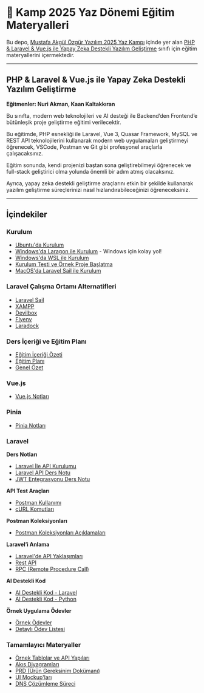 # 🚀 Kamp 2025 Yaz Dönemi Eğitim Materyalleri

Bu depo, [Mustafa Akgül Özgür Yazılım 2025 Yaz Kampı](https://kamp.linux.org.tr/2025-yaz/) içinde yer alan [PHP & Laravel & Vue.js ile Yapay Zeka Destekli Yazılım Geliştirme](https://kamp.linux.org.tr/2025-yaz/kurslar/php-laravel-vue-js-ile-yapay-zeka-destekli-yazilim-gelistirme/) sınıfı için eğitim materyallerini içermektedir.

---

## PHP & Laravel & Vue.js ile Yapay Zeka Destekli Yazılım Geliştirme

**Eğitmenler: Nuri Akman, Kaan Kaltakkıran**

Bu sınıfta, modern web teknolojileri ve AI desteği ile Backend’den Frontend’e bütünleşik proje geliştirme eğitimi verilecektir.

Bu eğitimde, PHP esnekliği ile Laravel, Vue 3, Quasar Framework, MySQL ve REST API teknolojilerini kullanarak modern web uygulamaları geliştirmeyi öğrenecek, VSCode, Postman ve Git gibi profesyonel araçlarla çalışacaksınız.

Eğitim sonunda, kendi projenizi baştan sona geliştirebilmeyi öğrenecek ve full-stack geliştirici olma yolunda önemli bir adım atmış olacaksınız.

Ayrıca, yapay zeka destekli geliştirme araçlarını etkin bir şekilde kullanarak yazılım geliştirme süreçlerinizi nasıl hızlandırabileceğinizi öğreneceksiniz.

---

## İçindekiler

### Kurulum

- [Ubuntu'da Kurulum](./kurulum/kurulum.md)
- [Windows'da Laragon ile Kurulum](./kurulum/kurulum-laragon.md) - Windows için kolay yol!
- [Windows'da WSL ile Kurulum](./kurulum/kurulum-windows-wsl.md)
- [Kurulum Testi ve Örnek Proje Başlatma](./kurulum/kurulum-test.md)
- [MacOS'da Laravel Sail ile Kurulum](./kurulum/kurulum-macos-laravel-sail.md)

### Laravel Çalışma Ortamı Alternatifleri

- [Laravel Sail](https://github.com/laravel/sail)
- [XAMPP](https://www.apachefriends.org/)
- [Devilbox](http://devilbox.org/)
- [Flyenv](https://flyenv.com/)
- [Laradock](https://laradock.io/)

### Ders İçeriği ve Eğitim Planı

- [Eğitim İçeriği Özeti](./plan/ders-icerigi.md)
- [Eğitim Planı](./plan/README.md)
- [Genel Özet](./plan/genel-ozet.md)

### Vue.js

- [Vue.js Notları](./vuejs/README.md)

### Pinia

- [Pinia Notları](./pinia/README.md)

### Laravel

**Ders Notları**

- [Laravel İle API Kurulumu](./laravel-API-notlar/KURULUM.md)
- [Laravel API Ders Notu](./laravel-API-notlar/DERS-NOTU.md)
- [JWT Entegrasyonu Ders Notu](./laravel-API-notlar/DERS-NOTU-JWT.md)

**API Test Araçları**

- [Postman Kullanımı](./laravel-API-notlar/POSTMAN.md)
- [cURL Komutları](./laravel-API-notlar/CURL.md)

**Postman Koleksiyonları**

- [Postman Koleksiyonları Açıklamaları](./laravel-API-notlar/collection-aciklamalar.md)

**Laravel’i Anlama**

- [Laravel'de API Yaklaşımları](./Fikirler/laravel-api-yaklasimlari.md)
- [Rest API](./Fikirler/neden-rest-api.md)
- [RPC (Remote Procedure Call)](./Fikirler/rpc-notu.md)

**AI Destekli Kod**

- [AI Destekli Kod - Laravel](./ai-destekli-kod-ornegi/laravel/ai-basit-api.md)
- [AI Destekli Kod - Python](./ai-destekli-kod-ornegi/py/ai-kullanim-ornegi.md)

**Örnek Uygulama Ödevler**

- [Örnek Ödevler](./ORNEK-PROJELER/README.md)
- [Detaylı Ödev Listesi](./ORNEK-PROJELER/PROJE-OZETI.md)

### Tamamlayıcı Materyaller

- [Örnek Tablolar ve API Yapıları](./ders-notu-ornekleri/ornek-tablolar-api.md)
- [Akış Diyagramları](./ders-notu-ornekleri/ornek-akis-diagramlari.md)
- [PRD (Ürün Gereksinim Dokümanı)](./ders-notu-ornekleri/ornek-prd.md)
- [UI Mockup'ları](./ders-notu-ornekleri/ornek-ui-mockup.md)
- [DNS Çözümleme Süreci](./Fikirler/dns-cozumleme.md)
